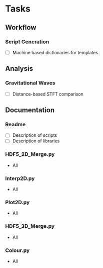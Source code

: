 # Tasks
## Workflow
### Script Generation
- [ ] Machine based dictionaries for templates

## Analysis
### Gravitational Waves
- [ ] Distance-based STFT comparison

## Documentation
### Readme
 - [ ] Description of scripts
 - [ ] Description of libraries

### HDF5_2D_Merge.py
- All

### Interp2D.py
- All

### Plot2D.py
- All

### HDF5_3D_Merge.py
- All

### Colour.py
- All
